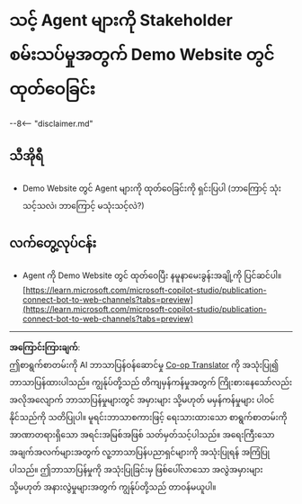<!--
CO_OP_TRANSLATOR_METADATA:
{
  "original_hash": "774cce7f425b6d530eedee647cfdbbee",
  "translation_date": "2025-10-21T17:44:48+00:00",
  "source_file": "docs/operative-preview/12-demo-website/README.md",
  "language_code": "my"
}
-->
# သင့် Agent များကို Stakeholder စမ်းသပ်မှုအတွက် Demo Website တွင် ထုတ်ဝေခြင်း

--8<-- "disclaimer.md"

## သီအိုရီ

- Demo Website တွင် Agent များကို ထုတ်ဝေခြင်းကို ရှင်းပြပါ (ဘာကြောင့် သုံးသင့်သလဲ၊ ဘာကြောင့် မသုံးသင့်လဲ?)

## လက်တွေ့လုပ်ငန်း

- Agent ကို Demo Website တွင် ထုတ်ဝေပြီး နမူနာမေးခွန်းအချို့ကို ပြင်ဆင်ပါ။
[https://learn.microsoft.com/microsoft-copilot-studio/publication-connect-bot-to-web-channels?tabs=preview](https://learn.microsoft.com/microsoft-copilot-studio/publication-connect-bot-to-web-channels?tabs=preview)

---

**အကြောင်းကြားချက်**:  
ဤစာရွက်စာတမ်းကို AI ဘာသာပြန်ဝန်ဆောင်မှု [Co-op Translator](https://github.com/Azure/co-op-translator) ကို အသုံးပြု၍ ဘာသာပြန်ထားပါသည်။ ကျွန်ုပ်တို့သည် တိကျမှန်ကန်မှုအတွက် ကြိုးစားနေသော်လည်း အလိုအလျောက် ဘာသာပြန်မှုများတွင် အမှားများ သို့မဟုတ် မမှန်ကန်မှုများ ပါဝင်နိုင်သည်ကို သတိပြုပါ။ မူရင်းဘာသာစကားဖြင့် ရေးသားထားသော စာရွက်စာတမ်းကို အာဏာတရားရှိသော အရင်းအမြစ်အဖြစ် သတ်မှတ်သင့်ပါသည်။ အရေးကြီးသော အချက်အလက်များအတွက် လူ့ဘာသာပြန်ပညာရှင်များကို အသုံးပြုရန် အကြံပြုပါသည်။ ဤဘာသာပြန်မှုကို အသုံးပြုခြင်းမှ ဖြစ်ပေါ်လာသော အလွဲအမှားများ သို့မဟုတ် အနားလွဲမှုများအတွက် ကျွန်ုပ်တို့သည် တာဝန်မယူပါ။